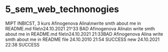 # 5_sem_web_technonogies
MIPT INBICST, 3 kurs
Afinogenova Alina\nwrite smth about me in README.md file\n24.10.2021 21^33
BAD
Afinogenova Alina\n write smth about me in README.md file\n24.10.2021 21:33BAD
Afinogenova Alina
write smth about me in README file
24.10.2010   21:54
SUCCESS
new 24.10.2021   22:38
SUCCESS
